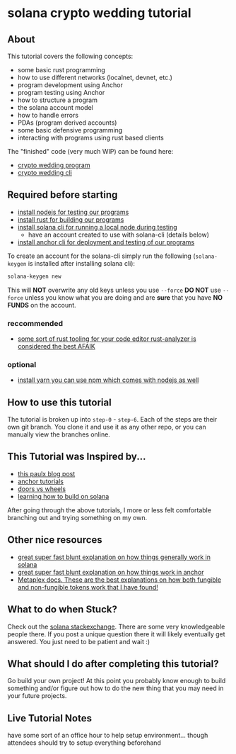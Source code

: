 # solana crypto wedding tutorial

## About

This tutorial covers the following concepts:

- some basic rust programming
- how to use different networks (localnet, devnet, etc.)
- program development using Anchor
- program testing using Anchor
- how to structure a program
- the solana account model
- how to handle errors
- PDAs (program derived accounts)
- some basic defensive programming
- interacting with programs using rust based clients

The "finished" code (very much WIP) can be found here:

- [crypto wedding program](https://github.com/TovarishFin/crypto-wedding-sol)
- [crypto wedding cli](https://github.com/TovarishFin/crypto-wedding-sol-cli)

## Required before starting

- [install nodejs for testing our programs](https://nodejs.dev/learn/how-to-install-nodejs)
- [install rust for building our programs](https://www.rust-lang.org/tools/install)
- [install solana cli for running a local node during testing](https://docs.solana.com/cli?utm_source=solana.com)
  - have an account created to use with solana-cli (details below)
- [install anchor cli for deployment and testing of our programs](https://www.anchor-lang.com/docs/installation)

To create an account for the solana-cli simply run the following (`solana-keygen` is installed after installing solana cli):

```sh
solana-keygen new
```

This will **NOT** overwrite any old keys unless you use `--force` **DO NOT** use `--force` unless you
know what you are doing and are **sure** that you have **NO FUNDS** on the account.

### reccommended

- [some sort of rust tooling for your code editor rust-analyzer is considered the best AFAIK](https://rust-analyzer.github.io/)

### optional

- [install yarn you can use npm which comes with nodejs as well](https://yarnpkg.com/getting-started/install)

## How to use this tutorial

The tutorial is broken up into `step-0` - `step-6`. Each of the steps are their own git branch. You clone it and use it as any other repo, or you can manually view the branches online.

## This Tutorial was Inspired by...

- [this paulx blog post](https://paulx.dev/blog/2021/01/14/programming-on-solana-an-introduction/)
- [anchor tutorials](https://www.anchor-lang.com/docs/hello-world)
- [doors vs wheels](https://medium.com/@nicoeft/doors-or-wheels-a-solana-voting-app-in-anchor-using-pdas-and-sol-transfers-9c521cda0b99)
- [learning how to build on solana](https://www.brianfriel.xyz/learning-how-to-build-on-solana/)

After going through the above tutorials, I more or less felt comfortable branching out and trying something on my own.

## Other nice resources

- [great super fast blunt explanation on how things generally work in solana](https://2501babe.github.io/posts/solana101.html)
- [great super fast blunt explanation on how things work in anchor](https://2501babe.github.io/posts/anchor101.html)
- [Metaplex docs. These are the best explanations on how both fungible and non-fungible tokens work that I have found!](https://docs.metaplex.com/programs/)

## What to do when Stuck?

Check out the [solana stackexchange](https://solana.stackexchange.com). There are some very knowledgeable people there. If you post a unique question there it will likely eventually get answered. You just need to be patient and wait :)

## What should I do after completing this tutorial?

Go build your own project! At this point you probably know enough to build something and/or figure out how to do the new thing that you may need in your future projects.

## Live Tutorial Notes

have some sort of an office hour to help setup environment... though attendees should try to setup everything beforehand
